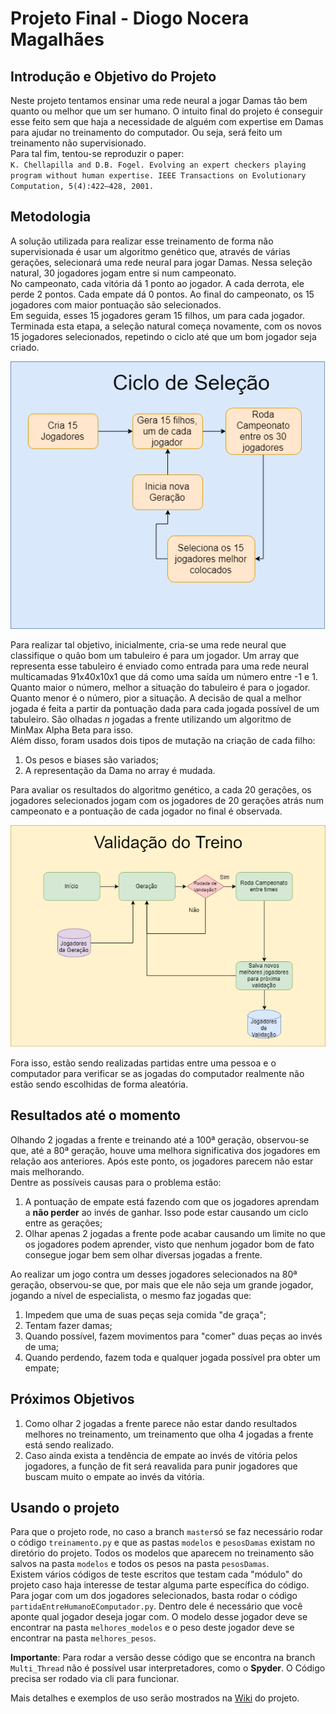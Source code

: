 # Projeto Final - Diogo Nocera Magalhães

## Introdução e Objetivo do Projeto

Neste projeto tentamos ensinar uma rede neural a jogar Damas tão bem quanto ou melhor que um ser humano. O intuito final do projeto é conseguir esse feito sem que haja a necessidade de alguém com expertise em Damas para ajudar no treinamento do computador. Ou seja, será feito um treinamento não supervisionado.       
Para tal fim, tentou-se reproduzir o paper:     
`K. Chellapilla and D.B. Fogel. Evolving an expert checkers playing program
without human expertise. IEEE Transactions on Evolutionary Computation,
5(4):422–428, 2001.`

## Metodologia
A solução utilizada para realizar esse treinamento de forma não supervisionada é usar um algoritmo genético que, através de várias gerações, selecionará uma rede neural para jogar Damas. Nessa seleção natural, 30 jogadores jogam entre si num campeonato.    
No campeonato, cada vitória dá 1 ponto ao jogador. A cada derrota, ele perde 2 pontos. Cada empate dá 0 pontos. Ao final do campeonato, os 15 jogadores com maior pontuação são selecionados.          
Em seguida, esses 15 jogadores geram 15 filhos, um para cada jogador. Terminada esta etapa, a seleção natural começa novamente, com os novos 15 jogadores selecionados, repetindo o ciclo até que um bom jogador seja criado.         

![alt text](https://github.com/noc1243/TCC_Checkers/blob/master/imagens/CicloDeSelecao.png)

Para realizar tal objetivo, inicialmente, cria-se uma rede neural que classifique o quão bom um tabuleiro é para um jogador. Um array que representa esse tabuleiro é enviado como entrada para uma rede neural multicamadas 91x40x10x1 que dá como uma saída um número entre -1 e 1. Quanto maior o número, melhor a situação do tabuleiro é para o jogador. Quanto menor é o número, pior a situação. A decisão de qual a melhor jogada é feita a partir da pontuação dada para cada jogada possível de um tabuleiro. São olhadas *n* jogadas a frente utilizando um algoritmo de MinMax Alpha Beta para isso.       
Além disso, foram usados dois tipos de mutação na criação de cada filho:
1. Os pesos e biases são variados;
1. A representação da Dama no array é mudada.

Para avaliar os resultados do algoritmo genético, a cada 20 gerações, os jogadores selecionados jogam com os jogadores de 20 gerações atrás num campeonato e a pontuação de cada jogador no final é observada.

![alt text](https://github.com/noc1243/TCC_Checkers/blob/master/imagens/ValidacaoDoTreino.png)

Fora isso, estão sendo realizadas partidas entre uma pessoa e o computador para verificar se as jogadas do computador realmente não estão sendo escolhidas de forma aleatória.

## Resultados até o momento   
Olhando 2 jogadas a frente e treinando até a 100ª geração, observou-se que, até a 80ª geração, houve uma melhora significativa dos jogadores em relação aos anteriores. Após este ponto, os jogadores parecem não estar mais melhorando.     
Dentre as possíveis causas para o problema estão:
1. A pontuação de empate está fazendo com que os jogadores aprendam a **não perder** ao invés de ganhar. Isso pode estar causando um ciclo entre as gerações;
1. Olhar apenas 2 jogadas a frente pode acabar causando um limite no que os jogadores podem aprender, visto que nenhum jogador bom de fato consegue jogar bem sem olhar diversas jogadas a frente.

Ao realizar um jogo contra um desses jogadores selecionados na 80ª geração, observou-se que, por mais que ele não seja um grande jogador, jogando a nível de especialista, o mesmo faz jogadas que:
1. Impedem que uma de suas peças seja comida "de graça";
1. Tentam fazer damas;
1. Quando possível, fazem movimentos para "comer" duas peças ao invés de uma;
1. Quando perdendo, fazem toda e qualquer jogada possível pra obter um empate;

## Próximos Objetivos
1. Como olhar 2 jogadas a frente parece não estar dando resultados melhores no treinamento, um treinamento que olha 4 jogadas a frente está sendo realizado.
1. Caso ainda exista a tendência de empate ao invés de vitória pelos jogadores, a função de fit será reavalida para punir jogadores que buscam muito o empate ao invés da vitória.

## Usando o projeto
Para que o projeto rode, no caso a branch `master`só se faz necessário rodar o código `treinamento.py` e que as pastas `modelos` e `pesosDamas` existam no diretório do projeto. Todos os modelos que aparecem no treinamento são salvos na pasta `modelos` e todos os pesos na pasta `pesosDamas`.    
Existem vários códigos de teste escritos que testam cada "módulo" do projeto caso haja interesse de testar alguma parte específica do código.   
Para jogar com um dos jogadores selecionados, basta rodar o código `partidaEntreHumanoEComputador.py`. Dentro dele é necessário que você aponte qual jogador deseja jogar com. O modelo desse jogador  deve se encontrar na pasta `melhores_modelos` e o peso deste jogador deve se encontrar na pasta `melhores_pesos`.   

**Importante**: Para rodar a versão desse código que se encontra na branch `Multi_Thread` não é possível usar interpretadores, como o **Spyder**. O Código precisa ser rodado via cli para funcionar.

Mais detalhes e exemplos de uso serão mostrados na <a href="https://github.com/noc1243/TCC_Checkers/wiki">Wiki</a> do projeto.
